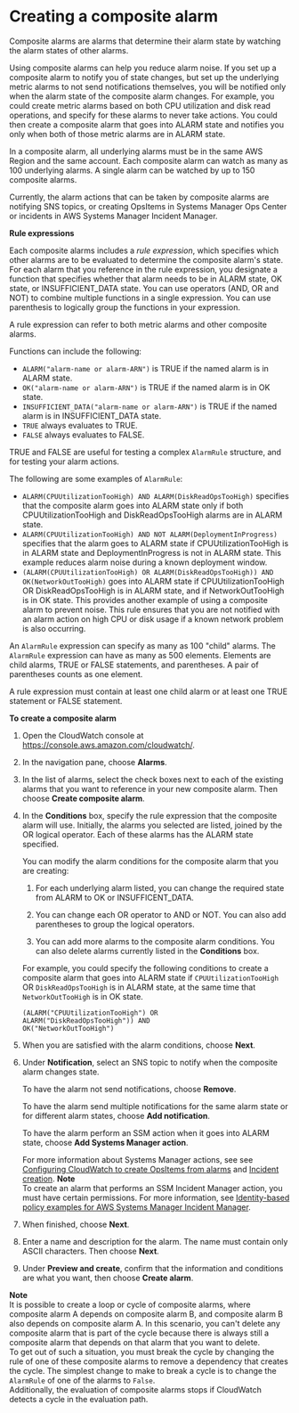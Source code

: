 # Creating a composite alarm<a name="Create_Composite_Alarm"></a>

Composite alarms are alarms that determine their alarm state by watching the alarm states of other alarms\.

Using composite alarms can help you reduce alarm noise\. If you set up a composite alarm to notify you of state changes, but set up the underlying metric alarms to not send notifications themselves, you will be notified only when the alarm state of the composite alarm changes\. For example, you could create metric alarms based on both CPU utilization and disk read operations, and specify for these alarms to never take actions\. You could then create a composite alarm that goes into ALARM state and notifies you only when both of those metric alarms are in ALARM state\.

In a composite alarm, all underlying alarms must be in the same AWS Region and the same account\. Each composite alarm can watch as many as 100 underlying alarms\. A single alarm can be watched by up to 150 composite alarms\.

Currently, the alarm actions that can be taken by composite alarms are notifying SNS topics, or creating OpsItems in Systems Manager Ops Center or incidents in AWS Systems Manager Incident Manager\.

**Rule expressions**

Each composite alarms includes a *rule expression*, which specifies which other alarms are to be evaluated to determine the composite alarm's state\. For each alarm that you reference in the rule expression, you designate a function that specifies whether that alarm needs to be in ALARM state, OK state, or INSUFFICIENT\_DATA state\. You can use operators \(AND, OR and NOT\) to combine multiple functions in a single expression\. You can use parenthesis to logically group the functions in your expression\.

A rule expression can refer to both metric alarms and other composite alarms\.

Functions can include the following:
+ `ALARM("alarm-name or alarm-ARN")` is TRUE if the named alarm is in ALARM state\.
+ `OK("alarm-name or alarm-ARN")` is TRUE if the named alarm is in OK state\.
+ `INSUFFICIENT_DATA("alarm-name or alarm-ARN")` is TRUE if the named alarm is in INSUFFICIENT\_DATA state\.
+ `TRUE` always evaluates to TRUE\.
+ `FALSE` always evaluates to FALSE\.

TRUE and FALSE are useful for testing a complex `AlarmRule` structure, and for testing your alarm actions\.

The following are some examples of `AlarmRule`:
+ `ALARM(CPUUtilizationTooHigh) AND ALARM(DiskReadOpsTooHigh)` specifies that the composite alarm goes into ALARM state only if both CPUUtilizationTooHigh and DiskReadOpsTooHigh alarms are in ALARM state\.
+ `ALARM(CPUUtilizationTooHigh) AND NOT ALARM(DeploymentInProgress)` specifies that the alarm goes to ALARM state if CPUUtilizationTooHigh is in ALARM state and DeploymentInProgress is not in ALARM state\. This example reduces alarm noise during a known deployment window\.
+ `(ALARM(CPUUtilizationTooHigh) OR ALARM(DiskReadOpsTooHigh)) AND OK(NetworkOutTooHigh)` goes into ALARM state if CPUUtilizationTooHigh OR DiskReadOpsTooHigh is in ALARM state, and if NetworkOutTooHigh is in OK state\. This provides another example of using a composite alarm to prevent noise\. This rule ensures that you are not notified with an alarm action on high CPU or disk usage if a known network problem is also occurring\.

An `AlarmRule` expression can specify as many as 100 "child" alarms\. The `AlarmRule` expression can have as many as 500 elements\. Elements are child alarms, TRUE or FALSE statements, and parentheses\. A pair of parentheses counts as one element\.

A rule expression must contain at least one child alarm or at least one TRUE statement or FALSE statement\.

**To create a composite alarm**

1. Open the CloudWatch console at [https://console\.aws\.amazon\.com/cloudwatch/](https://console.aws.amazon.com/cloudwatch/)\.

1. In the navigation pane, choose **Alarms**\.

1. In the list of alarms, select the check boxes next to each of the existing alarms that you want to reference in your new composite alarm\. Then choose **Create composite alarm**\.

1. In the **Conditions** box, specify the rule expression that the composite alarm will use\. Initially, the alarms you selected are listed, joined by the OR logical operator\. Each of these alarms has the ALARM state specified\.

   You can modify the alarm conditions for the composite alarm that you are creating:

   1. For each underlying alarm listed, you can change the required state from ALARM to OK or INSUFFICENT\_DATA\.

   1. You can change each OR operator to AND or NOT\. You can also add parentheses to group the logical operators\.

   1. You can add more alarms to the composite alarm conditions\. You can also delete alarms currently listed in the **Conditions** box\.

   For example, you could specify the following conditions to create a composite alarm that goes into ALARM state if `CPUUtilizationTooHigh` OR `DiskReadOpsTooHigh` is in ALARM state, at the same time that `NetworkOutTooHigh` is in OK state\.

   ```
   (ALARM("CPUUtilizationTooHigh") OR 
   ALARM("DiskReadOpsTooHigh")) AND 
   OK("NetworkOutTooHigh")
   ```

1. When you are satisfied with the alarm conditions, choose **Next**\.

1. Under **Notification**, select an SNS topic to notify when the composite alarm changes state\.

   To have the alarm not send notifications, choose **Remove**\.

   To have the alarm send multiple notifications for the same alarm state or for different alarm states, choose **Add notification**\.

   To have the alarm perform an SSM action when it goes into ALARM state, choose **Add Systems Manager action**\.

   For more information about Systems Manager actions, see see [ Configuring CloudWatch to create OpsItems from alarms](https://docs.aws.amazon.com/systems-manager/latest/userguide/OpsCenter-create-OpsItems-from-CloudWatch-Alarms.html) and [ Incident creation](https://docs.aws.amazon.com/incident-manager/latest/userguide/incident-creation.html)\.
**Note**  
To create an alarm that performs an SSM Incident Manager action, you must have certain permissions\. For more information, see [ Identity\-based policy examples for AWS Systems Manager Incident Manager](https://docs.aws.amazon.com/incident-manager/latest/userguide/security_iam_id-based-policy-examples.html)\.

1. When finished, choose **Next**\.

1. Enter a name and description for the alarm\. The name must contain only ASCII characters\. Then choose **Next**\.

1. Under **Preview and create**, confirm that the information and conditions are what you want, then choose **Create alarm**\.

**Note**  
It is possible to create a loop or cycle of composite alarms, where composite alarm A depends on composite alarm B, and composite alarm B also depends on composite alarm A\. In this scenario, you can't delete any composite alarm that is part of the cycle because there is always still a composite alarm that depends on that alarm that you want to delete\.  
To get out of such a situation, you must break the cycle by changing the rule of one of these composite alarms to remove a dependency that creates the cycle\. The simplest change to make to break a cycle is to change the `AlarmRule` of one of the alarms to `False`\.   
Additionally, the evaluation of composite alarms stops if CloudWatch detects a cycle in the evaluation path\. 